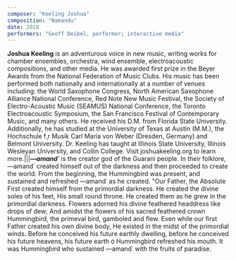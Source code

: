 ```yaml
---
composer: "Keeling Joshua"
composition: "Namandu"
date: 2018
performers: "Geoff Deibel, performer; interactive media"
---
```

**Joshua Keeling** is an adventurous voice in new music, writing works for chamber ensembles, orchestra, wind ensemble, electroacoustic compositions, and other media. He was awarded first prize in the Beyer Awards from the National Federation of Music Clubs. His music has been performed both nationally and internationally at a number of venues including: the World Saxophone Congress, North American Saxophone Alliance National Conference, Red Note New Music Festival, the Society of Electro-Acoustic Music (SEAMUS) National Conference, the Toronto Electroacoustic Symposium, the San Francisco Festival of Contemporary Music, and many others. He received his D.M. from Florida State University. Additionally, he has studied at the University of Texas at Austin (M.M.), the Hochschule f¸r Musik Carl Maria von Weber (Dresden, Germany) and Belmont University. Dr. Keeling has taught at Illinois State University, Illinois Wesleyan University, and Collin College. Visit joshuakeeling.org to learn more.|||**_—amand˙_** is the creator god of the Guarani people. In their folklore, —amand˙ created himself out of the darkness and then proceeded to create the world. From the beginning, the Hummingbird was present, and sustained and refreshed —amand˙ as he created. "Our Father, the Absolute First created himself from the primordial darkness. He created the divine soles of his feet, His small round throne. He created them as he grew in the primordial darkness. Flowers adorned his divine feathered headdress like drops of dew; And amidst the flowers of his sacred feathered crown Hummingbird, the primeval bird, gamboled and flew. Even while our first Father created his own divine body, He existed in the midst of the primordial winds. Before he conceived his future earthly dwelling, before he conceived his future heavens, his future earth ó Hummingbird refreshed his mouth. It was Hummingbird who sustained —amand˙ with the fruits of paradise.
